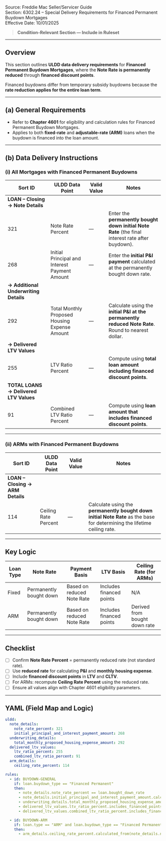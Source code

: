 Source: Freddie Mac Seller/Servicer Guide  
Section: 6302.24 – Special Delivery Requirements for Financed Permanent Buydown Mortgages  
Effective Date: 10/01/2025  

> **Condition-Relevant Section — Include in Ruleset**

---

## Overview
This section outlines **ULDD data delivery requirements** for **Financed Permanent Buydown Mortgages**, where the **Note Rate is permanently reduced** through **financed discount points**.  

Financed buydowns differ from temporary subsidy buydowns because the **rate reduction applies for the entire loan term**.

---

## (a) General Requirements
- Refer to **Chapter 4601** for eligibility and calculation rules for Financed Permanent Buydown Mortgages.  
- Applies to both **fixed-rate** and **adjustable-rate (ARM)** loans when the buydown is financed into the loan amount.  

---

## (b) Data Delivery Instructions

### (i) All Mortgages with Financed Permanent Buydowns

| Sort ID | ULDD Data Point | Valid Value | Notes |
|----------|----------------|-------------|--------|
| **LOAN – Closing → Note Details** ||||
| 321 | Note Rate Percent | — | Enter the **permanently bought down initial Note Rate** (the final interest rate after buydown). |
| 268 | Initial Principal and Interest Payment Amount | — | Enter the **initial P&I payment** calculated at the permanently bought down rate. |
| **→ Additional Underwriting Details** ||||
| 292 | Total Monthly Proposed Housing Expense Amount | — | Calculate using the **initial P&I at the permanently reduced Note Rate**. Round to nearest dollar. |
| **→ Delivered LTV Values** ||||
| 255 | LTV Ratio Percent | — | Compute using **total loan amount including financed discount points**. |
| **TOTAL LOANS → Delivered LTV Values** ||||
| 91 | Combined LTV Ratio Percent | — | Compute using **loan amount that includes financed discount points**. |

---

### (ii) ARMs with Financed Permanent Buydowns

| Sort ID | ULDD Data Point | Valid Value | Notes |
|----------|----------------|-------------|--------|
| **LOAN – Closing → ARM Details** ||||
| 114 | Ceiling Rate Percent | — | Calculate using the **permanently bought down initial Note Rate** as the base for determining the lifetime ceiling rate. |

---

## Key Logic
| Loan Type | Note Rate | Payment Basis | LTV Basis | Ceiling Rate (for ARMs) |
|------------|------------|----------------|------------|---------------------------|
| Fixed | Permanently bought down | Based on reduced Note Rate | Includes financed points | N/A |
| ARM | Permanently bought down | Based on reduced Note Rate | Includes financed points | Derived from bought down rate |

---

## Checklist
- [ ] Confirm **Note Rate Percent** = permanently reduced rate (not standard rate).  
- [ ] Use **reduced rate** for calculating **P&I** and **monthly housing expense**.  
- [ ] Include **financed discount points** in **LTV** and **CLTV**.  
- [ ] For ARMs: recompute **Ceiling Rate Percent** using the reduced rate.  
- [ ] Ensure all values align with Chapter 4601 eligibility parameters.  

---

## YAML (Field Map and Logic)
```yaml
uldd:
  note_details:
    note_rate_percent: 321
    initial_principal_and_interest_payment_amount: 268
  underwriting_details:
    total_monthly_proposed_housing_expense_amount: 292
  delivered_ltv_values:
    ltv_ratio_percent: 255
    combined_ltv_ratio_percent: 91
  arm_details:
    ceiling_rate_percent: 114

rules:
  - id: BUYDOWN-GENERAL
    if: loan.buydown_type == "Financed Permanent"
    then:
      - note_details.note_rate_percent == loan.bought_down_rate
      - note_details.initial_principal_and_interest_payment_amount.calculated_from(note_details.note_rate_percent)
      - underwriting_details.total_monthly_proposed_housing_expense_amount.uses_bought_down_rate == true
      - delivered_ltv_values.ltv_ratio_percent.includes_financed_points == true
      - delivered_ltv_values.combined_ltv_ratio_percent.includes_financed_points == true

  - id: BUYDOWN-ARM
    if: loan.type == "ARM" and loan.buydown_type == "Financed Permanent"
    then:
      - arm_details.ceiling_rate_percent.calculated_from(note_details.note_rate_percent)
